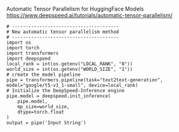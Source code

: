 


Automatic Tensor Parallelism for HuggingFace Models
https://www.deepspeed.ai/tutorials/automatic-tensor-parallelism/


```
# ---------------------------------------
# New automatic tensor parallelism method
# ---------------------------------------
import os
import torch
import transformers
import deepspeed
local_rank = int(os.getenv("LOCAL_RANK", "0"))
world_size = int(os.getenv("WORLD_SIZE", "1"))
# create the model pipeline
pipe = transformers.pipeline(task="text2text-generation", model="google/t5-v1_1-small", device=local_rank)
# Initialize the DeepSpeed-Inference engine
pipe.model = deepspeed.init_inference(
    pipe.model,
    mp_size=world_size,
    dtype=torch.float
)
output = pipe('Input String')
```
